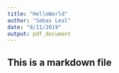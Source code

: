 ```yaml
---
title: "HelloWorld"
author: "Sebas Leal"
date: "8/11/2019"
output: pdf_document
---
```


## This is a markdown file
